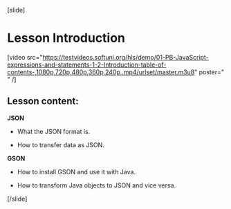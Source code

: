 [slide]

# Lesson Introduction

[video src="https://testvideos.softuni.org/hls/demo/01-PB-JavaScript-expressions-and-statements-1-2-Introduction-table-of-contents-,1080p,720p,480p,360p,240p,.mp4/urlset/master.m3u8" poster=" " /]

## Lesson content:

**JSON**

- What the JSON format is.

- How to transfer data as JSON.


**GSON**

- How to install GSON and use it with Java.

- How to transform Java objects to JSON and vice versa.


[/slide]
